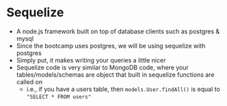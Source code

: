 # Sequelize

* A node.js framework built on top of database clients such as postgres & mysql
* Since the bootcamp uses postgres, we will be using sequelize with postgres
* Simply put, it makes writing your queries a little nicer
* Sequelize code is very similar to MongoDB code, where your tables/models/schemas are object that built in sequelize functions are called on
	* i.e., if you have a users table, then ```models.User.findAll()``` is equal to ```"SELECT * FROM users"```